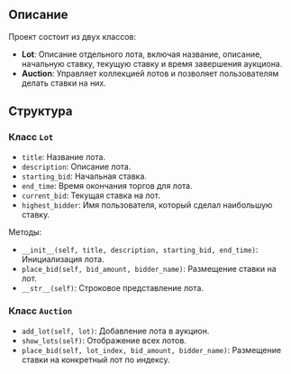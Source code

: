 ## Описание

Проект состоит из двух классов:

- **Lot**: Описание отдельного лота, включая название, описание, начальную ставку, текущую ставку и время завершения аукциона.
- **Auction**: Управляет коллекцией лотов и позволяет пользователям делать ставки на них.

## Структура 

### Класс `Lot`

- `title`: Название лота.
- `description`: Описание лота.
- `starting_bid`: Начальная ставка.
- `end_time`: Время окончания торгов для лота.
- `current_bid`: Текущая ставка на лот.
- `highest_bidder`: Имя пользователя, который сделал наибольшую ставку.

Методы:

- `__init__(self, title, description, starting_bid, end_time)`: Инициализация лота.
- `place_bid(self, bid_amount, bidder_name)`: Размещение ставки на лот.
- `__str__(self)`: Строковое представление лота.

### Класс `Auction`

- `add_lot(self, lot)`: Добавление лота в аукцион.
- `show_lots(self)`: Отображение всех лотов.
- `place_bid(self, lot_index, bid_amount, bidder_name)`: Размещение ставки на конкретный лот по индексу.

